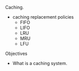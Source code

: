 Caching.
 - caching replacement policies
    - FIFO
    - LIFO
    - LRU
    - MRU
    - LFU

Objectives
  - What is a caching system.
